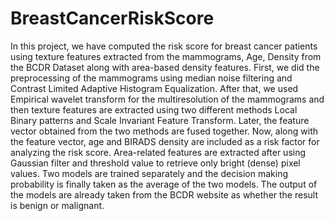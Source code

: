 # BreastCancerRiskScore
In this project, we have computed the risk score for breast cancer patients using texture features extracted from the mammograms, Age, Density from the BCDR Dataset along with area-based density features.
First, we did the preprocessing of the mammograms using median noise filtering and Contrast Limited Adaptive Histogram Equalization.
After that, we used Empirical wavelet transform for the multiresolution of the mammograms and then texture features are extracted using two different methods Local Binary patterns and Scale Invariant Feature Transform. Later, the feature vector obtained from the two methods are fused together.
Now, along with the feature vector, age and BIRADS density are included as a risk factor for analyzing the risk score.
Area-related features are extracted after using Gaussian filter and threshold value to retrieve only bright (dense) pixel values.
Two models are trained separately and the decision making probability is finally taken as the average of the two models.
The output of the models are already taken from the BCDR website as whether the result is benign or malignant.
